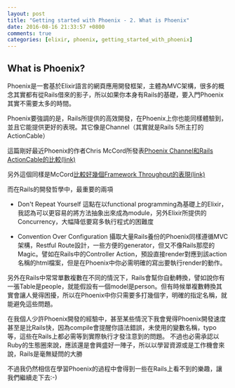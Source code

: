 ```yaml
---
layout: post
title: "Getting started with Phoenix - 2. What is Phoenix"
date: 2016-08-16 21:33:57 +0800
comments: true
categories: [elixir, phoenix, getting_started_with_phoenix]
---
```


## What is Phoenix?

Phoenix是一套基於Elixir語言的網頁應用開發框架，主體為MVC架構，很多的概念其實都有從Rails借來的影子，所以如果你本身有Rails的基礎，要入門Phoenix其實不需要太多的時間。

Phoenix要強調的是，Rails所提供的高效開發，在Phoenix上你也能同樣體驗到，並且它能提供更好的表現。其它像是Channel（其實就是Rails 5所主打的ActionCable）

這篇剛好最近Phoenix的作者Chris McCord所發表[Phoenix Channel和Rails ActionCable的比較(link)](https://dockyard.com/blog/2016/08/09/phoenix-channels-vs-rails-action-cable)

另外這個同樣是McCord[比較好幾個Framework Throughput的表現(link)](https://gist.github.com/omnibs/e5e72b31e6bd25caf39a)

而在Rails的開發哲學中，最重要的兩項

- Don't Repeat Yourself
這點在以functional programming為基礎上的Elixir，我認為可以更容易的將方法抽象出來成為module，另外Elixir所提供的Concurrency，大幅降低要寫多執行程式的困難度

- Convention Over Configuration
攝取大量Rails養份的Phoenix同樣遵循MVC架構，Restful Route設計，一些方便的generator，但又不像Rails那麼的Magic。譬如在Rails中的Controller Action，預設直接render對應到該action名稱的html檔案，但是在Phoenix中你必需明確的寫出要執行render的動作。

另外在Rails中常常單數複數在不同的情況下，Rails會幫你自動轉換，譬如說你有一張Table是people，就能假設有一個model是person。但有時候單複數轉換其實會讓人覺得困擾，所以在Phoenix中你只需要多打幾個字，明確的指定名稱，就能避免這些問題。

在我個人少許Phoenix開發的經驗中，甚至某些情況下我會覺得Phoenix開發速度甚至是比Rails快，因為compile會提醒你語法錯誤，未使用的變數名稱，typo等，這些在Rails上都必需等到實際執行才發注意到的問題。
不過也必需承認以Ruby的生態圈來說，應該還是會興盛好一陣子，所以以學習資源或是工作機會來說，Rails是毫無疑問的大勝

不過我仍然相信在學習Phoenix的過程中會得到一些在Rails上看不到的樂趣，讓我們繼續走下去:-)
